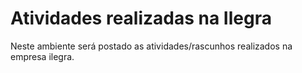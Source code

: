 # Atividades realizadas na Ilegra
Neste ambiente será postado as atividades/rascunhos realizados na empresa ilegra.
